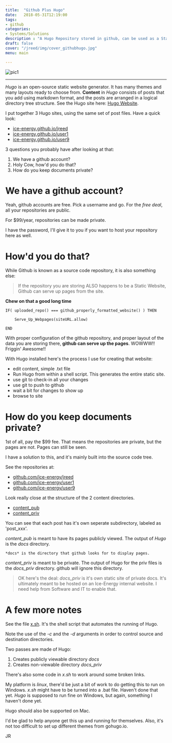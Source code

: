 ```yaml
---
title:  "Github Plus Hugo"
date:   2018-05-31T12:19:00
tags:
- github
categories:
- Systems/Solutions
description : "A Hugo Repository stored in github, can be used as a Static Website"
draft: false
cover: "/jreed/img/cover_githubhugo.jpg"
menu: main

---
```


![pic1](../img/cover_githubhugo.jpg)

---

*Hugo* is an open-source static website generator.   It has many themes and many layouts
ready to choose from.   **Content** in *Hugo* consists of posts that you add
using markdown format, and the posts are arranged in a logical directory tree structure.
See the Hugo site here: [Hugo Website](https://gohugo.io).

I put together 3 Hugo sites, using the same set of post files.   Have a quick look:

 - [ice-energy.github.io/jreed](https://ice-energy.github.io/jreed)
 - [ice-energy.github.io/user1](https://ice-energy.github.io/user1)
 - [ice-energy.github.io/user9](https://ice-energy.github.io/user9)

3 questions you probably have after looking at that:

 1.  We have a github account?
 2.  Holy Cow, how'd you do that?
 3.  How do you keep documents private?



# We have a github account?

Yeah, github accounts are free.  Pick a username and go.
For the *free deal*, all your repositories are public.

For $99/year, repositories can be made private.

I have the password, I'll give it to you if you want to host
your repository here as well.


# How'd you do that?

While Github is known as a source code repository, it is also something else:

> If the repository you are storing ALSO happens to be a Static Website,
  Github can serve up pages from the site.

**Chew on that a good long time**

```
IF( uploaded_repo() === github_properly_formatted_website() ) THEN

    Serve_Up_Webpages(siteURL.allow)

END
```

With proper configuration of the github repository, and proper layout
of the data you are storing there, **github can serve up the pages**.
WOWWW!!   Friggin' Awesome!!

With Hugo installed here's the process I use for creating that website:

   - edit content, simple .txt file
   - Run Hugo from within a shell script.  This generates the entire static site.
   - use git to check-in all your changes
   - use git to push to github
   - wait a bit for changes to show up
   - browse to site



# How do you keep documents private?

1st of all, pay the $99 fee.   That means the repositories are private, but the
pages are not.    Pages can still be seen.

I have a solution to this, and it's mainly built into the source code tree.

See the repositories at:

 - [github.com/ice-energy/jreed](https://github.com/ice-energy/jreed)
 - [github.com/ice-energy/user1](https://github.com/ice-energy/user1)
 - [github.com/ice-energy/user9](https://github.com/ice-energy/user9)

Look really close at the structure of the 2 content directories.

 - [content_pub](https://github.com/ice-energy/jreed/tree/master/content_pub)
 - [content_priv](https://github.com/ice-energy/jreed/tree/master/content_priv)

You can see that each post has it's own seperate subdirectory, labeled as 'post_xxx'.

*content_pub* is meant to have its pages publicly viewed.   The output of
*Hugo* is the *docs* directory.

    *docs* is the directory that github looks for to display pages.

*content_priv* is meant to be private.   The output of Hugo for the priv
files is the *docs_priv* directory.  github will ignore this directory.

> OK here's the deal:  *docs_priv* is it's own static site of private
  docs.   It's ultimately meant to be hosted on an Ice-Energy internal
  website.   I need help from Software and IT to enable that.


# A few more notes

See the file [x.sh](https://github.com/ice-energy/jreed/blob/master/x.sh).
It's the shell script that automates the running of Hugo.


Note the use of the *-c* and the *-d* arguments in order to control
source and destination directories.

Two passes are made of Hugo:

 1.  Creates publicly viewable directory *docs*
 2.  Creates non-viewable directory *docs_priv*

There's also some code in *x.sh* to work around some broken links.

My platform is *linux*, there'd be just a bit of work to do getting this
to run on Windows.   *x.sh* might have to be turned into a .bat file.
Haven't done that yet.    *Hugo* is supposed to run fine on Windows, but
again, something I haven't done yet.

Hugo should also be supported on Mac.

I'd be glad to help anyone get this up and running for themselves.
Also, it's not too difficult to set up different themes from gohugo.io.


JR



























